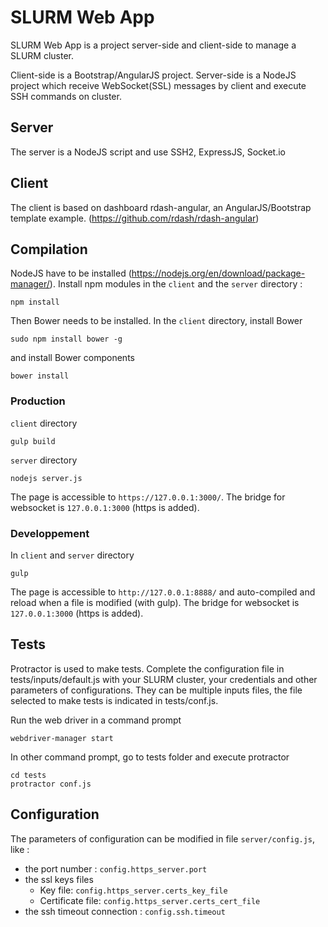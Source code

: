 # SLURM Web App

SLURM Web App is a project server-side and client-side to manage a SLURM cluster.

Client-side is a Bootstrap/AngularJS project. Server-side is a NodeJS project which receive WebSocket(SSL) messages by client and execute SSH commands on cluster.

## Server
The server is a NodeJS script and use SSH2, ExpressJS, Socket.io

## Client
The client is based on dashboard rdash-angular, an AngularJS/Bootstrap template example. (https://github.com/rdash/rdash-angular)

## Compilation
NodeJS have to be installed (https://nodejs.org/en/download/package-manager/).
Install npm modules in the `client` and the `server` directory :
```
npm install
```

Then Bower needs to be installed. In the `client` directory,
install Bower
```
sudo npm install bower -g
```

and install Bower components
```
bower install
```

### Production
`client` directory
```
gulp build
```

`server` directory
```
nodejs server.js
```

The page is accessible to `https://127.0.0.1:3000/`. The bridge for websocket is `127.0.0.1:3000` (https is added).

### Developpement
In `client` and `server` directory
```
gulp
```

The page is accessible to `http://127.0.0.1:8888/` and auto-compiled and reload when a file is modified (with gulp). The bridge for websocket is `127.0.0.1:3000` (https is added).

## Tests
Protractor is used to make tests.
Complete the configuration file in tests/inputs/default.js with your SLURM cluster, your credentials and other parameters of configurations. They can be multiple inputs files, the file selected to make tests is indicated in tests/conf.js.

Run the web driver in a command prompt
```
webdriver-manager start
```
In other command prompt, go to tests folder and execute protractor
```
cd tests
protractor conf.js
```

## Configuration
The parameters of configuration can be modified in file `server/config.js`, like :
- the port number : `config.https_server.port`
- the ssl keys files
  - Key file: `config.https_server.certs_key_file`
  - Certificate file: `config.https_server.certs_cert_file`
- the ssh timeout connection : `config.ssh.timeout`

